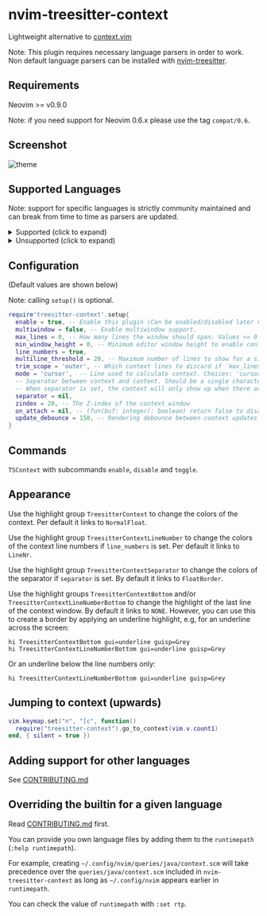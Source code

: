 # nvim-treesitter-context

Lightweight alternative to [context.vim](https://github.com/wellle/context.vim)

Note: This plugin requires necessary language parsers in order to work. Non default
language parsers can be installed with [nvim-treesitter](https://github.com/nvim-treesitter/nvim-treesitter).

## Requirements

Neovim >= v0.9.0

Note: if you need support for Neovim 0.6.x please use the tag `compat/0.6`.

## Screenshot

![theme](./static/demo.gif)

## Supported Languages

Note: support for specific languages is strictly community maintained and can break from time to time as parsers are updated.

<details>
<summary>Supported (click to expand)</summary

  - [x] `ada`
  - [x] `apex`
  - [x] `bash`
  - [x] `c`
  - [x] `c_sharp`
  - [x] `capnp`
  - [x] `clojure`
  - [x] `cmake`
  - [x] `cpp`
  - [x] `css`
  - [x] `cuda`
  - [x] `cue`
  - [x] `d`
  - [x] `dart`
  - [x] `devicetree`
  - [x] `diff`
  - [x] `elixir`
  - [x] `elm`
  - [x] `enforce`
  - [x] `fennel`
  - [x] `fish`
  - [x] `fortran`
  - [x] `gdscript`
  - [x] `glimmer`
  - [x] `glsl`
  - [x] `go`
  - [x] `graphql`
  - [x] `groovy`
  - [x] `haskell`
  - [x] `html`
  - [x] `ini`
  - [x] `janet_simple`
  - [x] `java`
  - [x] `javascript`
  - [x] `json`
  - [x] `jsonnet`
  - [x] `julia`
  - [x] `kdl`
  - [x] `kotlin`
  - [x] `latex`
  - [x] `liquidsoap`
  - [x] `lua`
  - [x] `make`
  - [x] `markdown`
  - [x] `matlab`
  - [x] `nim`
  - [x] `nix`
  - [x] `nu`
  - [x] `objdump`
  - [x] `ocaml`
  - [x] `ocaml_interface`
  - [x] `odin`
  - [x] `php`
  - [x] `php_only`
  - [x] `prisma`
  - [x] `proto`
  - [x] `python`
  - [x] `r`
  - [x] `ruby`
  - [x] `rust`
  - [x] `scala`
  - [x] `scss`
  - [x] `smali`
  - [x] `solidity`
  - [x] `starlark`
  - [x] `svelte`
  - [x] `swift`
  - [x] `tact`
  - [x] `tcl`
  - [x] `teal`
  - [x] `templ`
  - [x] `terraform`
  - [x] `toml`
  - [x] `tsx`
  - [x] `typescript`
  - [x] `typoscript`
  - [x] `typst`
  - [x] `usd`
  - [x] `verilog`
  - [x] `vhdl`
  - [x] `vim`
  - [x] `vue`
  - [x] `xml`
  - [x] `yaml`
  - [x] `yang`
  - [x] `zig`

</details>

<details>
<summary>Unsupported (click to expand)</summary

  - [ ] `agda`
  - [ ] `angular`
  - [ ] `arduino`
  - [ ] `asm`
  - [ ] `astro`
  - [ ] `authzed`
  - [ ] `awk`
  - [ ] `bass`
  - [ ] `beancount`
  - [ ] `bibtex`
  - [ ] `bicep`
  - [ ] `bitbake`
  - [ ] `blade`
  - [ ] `blueprint`
  - [ ] `bp`
  - [ ] `brightscript`
  - [ ] `caddy`
  - [ ] `cairo`
  - [ ] `chatito`
  - [ ] `circom`
  - [ ] `comment`
  - [ ] `commonlisp`
  - [ ] `cooklang`
  - [ ] `corn`
  - [ ] `cpon`
  - [ ] `csv`
  - [ ] `cylc`
  - [ ] `desktop`
  - [ ] `dhall`
  - [ ] `disassembly`
  - [ ] `djot`
  - [ ] `dockerfile`
  - [ ] `dot`
  - [ ] `doxygen`
  - [ ] `dtd`
  - [ ] `earthfile`
  - [ ] `ebnf`
  - [ ] `ecma`
  - [ ] `editorconfig`
  - [ ] `eds`
  - [ ] `eex`
  - [ ] `elsa`
  - [ ] `elvish`
  - [ ] `embedded_template`
  - [ ] `erlang`
  - [ ] `facility`
  - [ ] `faust`
  - [ ] `fidl`
  - [ ] `firrtl`
  - [ ] `foam`
  - [ ] `forth`
  - [ ] `fsh`
  - [ ] `fsharp`
  - [ ] `func`
  - [ ] `fusion`
  - [ ] `gap`
  - [ ] `gaptst`
  - [ ] `gdshader`
  - [ ] `git_config`
  - [ ] `git_rebase`
  - [ ] `gitattributes`
  - [ ] `gitcommit`
  - [ ] `gitignore`
  - [ ] `gleam`
  - [ ] `glimmer_javascript`
  - [ ] `glimmer_typescript`
  - [ ] `gn`
  - [ ] `gnuplot`
  - [ ] `goctl`
  - [ ] `godot_resource`
  - [ ] `gomod`
  - [ ] `gosum`
  - [ ] `gotmpl`
  - [ ] `gowork`
  - [ ] `gpg`
  - [ ] `gren`
  - [ ] `gstlaunch`
  - [ ] `hack`
  - [ ] `hare`
  - [ ] `haskell_persistent`
  - [ ] `hcl`
  - [ ] `heex`
  - [ ] `helm`
  - [ ] `hjson`
  - [ ] `hlsl`
  - [ ] `hlsplaylist`
  - [ ] `hocon`
  - [ ] `hoon`
  - [ ] `html_tags`
  - [ ] `htmldjango`
  - [ ] `http`
  - [ ] `hurl`
  - [ ] `hyprlang`
  - [ ] `idl`
  - [ ] `idris`
  - [ ] `inko`
  - [ ] `ipkg`
  - [ ] `ispc`
  - [ ] `javadoc`
  - [ ] `jinja`
  - [ ] `jinja_inline`
  - [ ] `jq`
  - [ ] `jsdoc`
  - [ ] `json5`
  - [ ] `jsonc`
  - [ ] `jsx`
  - [ ] `just`
  - [ ] `kcl`
  - [ ] `kconfig`
  - [ ] `koto`
  - [ ] `kusto`
  - [ ] `lalrpop`
  - [ ] `ledger`
  - [ ] `leo`
  - [ ] `linkerscript`
  - [ ] `liquid`
  - [ ] `llvm`
  - [ ] `luadoc`
  - [ ] `luap`
  - [ ] `luau`
  - [ ] `m68k`
  - [ ] `markdown_inline`
  - [ ] `menhir`
  - [ ] `mermaid`
  - [ ] `meson`
  - [ ] `mlir`
  - [ ] `muttrc`
  - [ ] `nasm`
  - [ ] `nginx`
  - [ ] `nickel`
  - [ ] `nim_format_string`
  - [ ] `ninja`
  - [ ] `nqc`
  - [ ] `objc`
  - [ ] `ocamllex`
  - [ ] `pascal`
  - [ ] `passwd`
  - [ ] `pem`
  - [ ] `perl`
  - [ ] `phpdoc`
  - [ ] `pioasm`
  - [ ] `po`
  - [ ] `pod`
  - [ ] `poe_filter`
  - [ ] `pony`
  - [ ] `powershell`
  - [ ] `printf`
  - [ ] `problog`
  - [ ] `prolog`
  - [ ] `promql`
  - [ ] `properties`
  - [ ] `prql`
  - [ ] `psv`
  - [ ] `pug`
  - [ ] `puppet`
  - [ ] `purescript`
  - [ ] `pymanifest`
  - [ ] `ql`
  - [ ] `qmldir`
  - [ ] `qmljs`
  - [ ] `query`
  - [ ] `racket`
  - [ ] `ralph`
  - [ ] `rasi`
  - [ ] `razor`
  - [ ] `rbs`
  - [ ] `re2c`
  - [ ] `readline`
  - [ ] `regex`
  - [ ] `rego`
  - [ ] `requirements`
  - [ ] `rescript`
  - [ ] `rnoweb`
  - [ ] `robot`
  - [ ] `robots`
  - [ ] `roc`
  - [ ] `ron`
  - [ ] `rst`
  - [ ] `runescript`
  - [ ] `scfg`
  - [ ] `scheme`
  - [ ] `sflog`
  - [ ] `slang`
  - [ ] `slim`
  - [ ] `slint`
  - [ ] `smithy`
  - [ ] `snakemake`
  - [ ] `soql`
  - [ ] `sosl`
  - [ ] `sourcepawn`
  - [ ] `sparql`
  - [ ] `sql`
  - [ ] `squirrel`
  - [ ] `ssh_config`
  - [ ] `strace`
  - [ ] `styled`
  - [ ] `supercollider`
  - [ ] `superhtml`
  - [ ] `surface`
  - [ ] `sway`
  - [ ] `sxhkdrc`
  - [ ] `systemtap`
  - [ ] `t32`
  - [ ] `tablegen`
  - [ ] `tera`
  - [ ] `textproto`
  - [ ] `thrift`
  - [ ] `tiger`
  - [ ] `tlaplus`
  - [ ] `tmux`
  - [ ] `todotxt`
  - [ ] `tsv`
  - [ ] `turtle`
  - [ ] `twig`
  - [ ] `typespec`
  - [ ] `udev`
  - [ ] `ungrammar`
  - [ ] `unison`
  - [ ] `uxntal`
  - [ ] `v`
  - [ ] `vala`
  - [ ] `vento`
  - [ ] `vhs`
  - [ ] `vimdoc`
  - [ ] `vrl`
  - [ ] `wgsl`
  - [ ] `wgsl_bevy`
  - [ ] `wing`
  - [ ] `wit`
  - [ ] `xcompose`
  - [ ] `xresources`
  - [ ] `yuck`
  - [ ] `zathurarc`
  - [ ] `ziggy`
  - [ ] `ziggy_schema`

</details>

## Configuration

(Default values are shown below)

Note: calling `setup()` is optional.

```lua
require'treesitter-context'.setup{
  enable = true, -- Enable this plugin (Can be enabled/disabled later via commands)
  multiwindow = false, -- Enable multiwindow support.
  max_lines = 0, -- How many lines the window should span. Values <= 0 mean no limit.
  min_window_height = 0, -- Minimum editor window height to enable context. Values <= 0 mean no limit.
  line_numbers = true,
  multiline_threshold = 20, -- Maximum number of lines to show for a single context
  trim_scope = 'outer', -- Which context lines to discard if `max_lines` is exceeded. Choices: 'inner', 'outer'
  mode = 'cursor',  -- Line used to calculate context. Choices: 'cursor', 'topline'
  -- Separator between context and content. Should be a single character string, like '-'.
  -- When separator is set, the context will only show up when there are at least 2 lines above cursorline.
  separator = nil,
  zindex = 20, -- The Z-index of the context window
  on_attach = nil, -- (fun(buf: integer): boolean) return false to disable attaching
  update_debounce = 150, -- Rendering debounce between context updates.
}
```

## Commands

`TSContext` with subcommands `enable`, `disable` and `toggle`.

## Appearance

Use the highlight group `TreesitterContext` to change the colors of the
context. Per default it links to `NormalFloat`.

Use the highlight group `TreesitterContextLineNumber` to change the colors of the
context line numbers if `line_numbers` is set. Per default it links to `LineNr`.

Use the highlight group `TreesitterContextSeparator` to change the colors of the
separator if `separator` is set. By default it links to `FloatBorder`.

Use the highlight groups `TreesitterContextBottom` and/or
`TreesitterContextLineNumberBottom` to change the highlight of the last line of
the context window. By default it links to `NONE`.
However, you can use this to create a border by applying an underline highlight, e.g,
for an underline across the screen:

```vim
hi TreesitterContextBottom gui=underline guisp=Grey
hi TreesitterContextLineNumberBottom gui=underline guisp=Grey
```

Or an underline below the line numbers only:

```vim
hi TreesitterContextLineNumberBottom gui=underline guisp=Grey
```

## Jumping to context (upwards)

```lua
vim.keymap.set("n", "[c", function()
  require("treesitter-context").go_to_context(vim.v.count1)
end, { silent = true })
```

## Adding support for other languages

See [CONTRIBUTING.md](CONTRIBUTING.md)

## Overriding the builtin for a given language

Read [CONTRIBUTING.md](CONTRIBUTING.md) first.

You can provide you own language files by adding them to the
`runtimepath` (`:help runtimepath`).

For example, creating `~/.config/nvim/queries/java/context.scm` will take
precedence over the `queries/java/context.scm` included in `nvim-treesitter-context`
as long as `~/.config/nvim` appears earlier in  `runtimepath`.

You can check the value of `runtimepath` with `:set rtp`.
